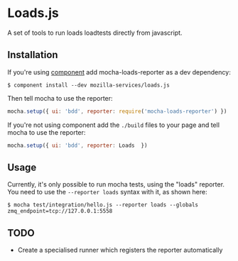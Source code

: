 # Loads.js

A set of tools to run loads loadtests directly from javascript.

## Installation


If you're using [component](https://github.com/component/component)
add mocha-loads-reporter as a dev dependency:

```
$ component install --dev mozilla-services/loads.js
```

  Then tell mocha to use the reporter:

```js
mocha.setup({ ui: 'bdd', reporter: require('mocha-loads-reporter') })
```

  If you're not using component add the `./build` files to
  your page and tell mocha to use the reporter:

```js
mocha.setup({ ui: 'bdd', reporter: Loads  })
```

## Usage

Currently, it's only possible to run mocha tests, using the "loads" reporter.
You need to use the `--reporter loads` syntax with it, as shown here:

    $ mocha test/integration/hello.js --reporter loads --globals zmq_endpoint=tcp://127.0.0.1:5558


## TODO

- Create a specialised runner which registers the reporter automatically

